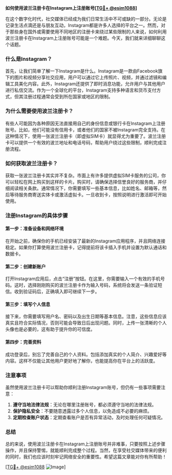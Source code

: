 **如何使用波兰注册卡在Instagram上注册账号[[TG💪+ @esim1088](https://t.me/s/esim1088)]**

在这个数字化时代，社交媒体已经成为我们日常生活中不可或缺的一部分。无论是记录生活点滴还是与朋友互动，Instagram都是许多人选择的平台之一。然而，对于那些身在国外或需要使用不同地区的注册卡来绕过某些限制的人来说，如何利用波兰注册卡在Instagram上注册账号可能是一个难题。今天，我们就来详细聊聊这个话题。

### 什么是Instagram？

首先，让我们简单了解一下Instagram是什么。Instagram是一款由Facebook旗下的图片和视频分享社交应用，用户可以通过它上传照片、视频，并通过滤镜和编辑工具美化内容。此外，Instagram还提供了即时消息功能，允许用户与其他用户进行私信交流。作为一个全球化的平台，Instagram支持多种语言和货币支付方式，但其注册过程通常会受到所在国家或地区的限制。

### 为什么需要使用波兰注册卡？

有些人可能因为各种原因无法直接用自己的身份信息或银行卡在Instagram上注册账号。比如，他们可能没有信用卡，或者他们的国家不被Instagram完全支持。在这种情况下，使用一张波兰注册卡（即虚拟SIM卡）就显得尤为重要了。波兰注册卡可以提供一个有效的波兰地址和电话号码，帮助用户绕过这些限制，顺利完成注册流程。

### 如何获取波兰注册卡？

获取一张波兰注册卡其实并不复杂。市面上有许多提供虚拟SIM卡服务的公司，你可以轻松在网上购买到这样的卡片。购买时，请确保选择信誉良好的服务商，并仔细阅读相关条款。通常情况下，你需要填写一些基本信息，比如姓名、邮箱等，然后等待服务商寄送实体卡或激活虚拟卡。一旦收到卡，按照说明进行激活即可开始使用。

### 注册Instagram的具体步骤

#### 第一步：准备设备和网络环境
在开始之前，确保你的手机已经安装了最新的Instagram应用程序，并且网络连接稳定。如果你打算使用波兰注册卡，记得提前将该卡插入手机并设置为默认通话和数据卡。

#### 第二步：创建新账户
打开Instagram应用后，点击“注册”按钮。在这里，你需要输入一个有效的手机号码。这时，选择刚刚购买的波兰注册卡作为输入号码，系统将会发送一条验证短信。收到验证码后，正确填入即可继续下一步。

#### 第三步：填写个人信息
接下来，你需要填写用户名、密码以及出生日期等基本信息。注意，这些信息应该真实且符合实际情况，否则可能会导致日后出现问题。同时，上传一张清晰的个人头像也是必要的，这有助于提升你的可信度。

#### 第四步：完善资料
成功登录后，别忘了完善自己的个人资料。包括添加真实的个人简介、兴趣爱好等内容。这样不仅能让其他用户更好地了解你，也能提高你在平台上的活跃度。

### 注意事项

虽然使用波兰注册卡可以帮助你顺利注册Instagram账号，但仍有一些事项需要注意：

1. **遵守当地法律法规**：无论在哪里注册账号，都必须遵守当地的法律法规。
2. **保护隐私安全**：不要随意透露过多个人信息，以免造成不必要的麻烦。
3. **定期检查账户状态**：定期查看账户是否有异常活动，及时处理任何可疑情况。

### 总结

总的来说，使用波兰注册卡在Instagram上注册账号并非难事，只要按照上述步骤操作，并且保持警惕，就能顺利完成整个过程。当然，在享受社交媒体带来的便利的同时，我们也应该时刻牢记网络安全的重要性。希望这篇文章能对你有所帮助！

[[TG💪+ @esim1088](https://t.me/s/esim1088) ![Image](https://i.postimg.cc/4NQfJmqS/Snipaste-2025-05-13-00-14-12.png)]